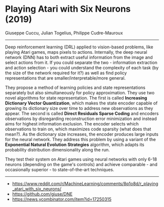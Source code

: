 # Playing Atari with Six Neurons (2019)

Giuseppe Cuccu, Julian Togelius, Philippe Cudre-Mauroux

---

Deep reinforcement learning (DRL) applied to vision-based problems, like playing Atari games, maps pixels to actions. Internally, the deep neural network (DNN) has to both extract useful information from the image and select actions from it. If you could separate the two - information extraction and action selection - you could understand the complexity of each task (by the size of the network required for it?) as well as find policy representations that are smaller/interpretable/more general.

They propose a method of learning policies and state representations separately but also simultaneously for policy approximation. They use two novel algorithms for state representation. The first is called **Increasing Dictionary Vector Quantization**, which makes  the state encoder capable of growing its dictionary size over time to address new observations as they appear. The second is called **Direct Residuals Sparse Coding** and encoders observations by disregarding reconstruction error minimization and instead aims for highest information exclusion. The encoder selects which observations to train on, which maximizes code sparsity (what does that mean?). As the dictionary size increases, the encoder produces large inputs for the neural network. They address this problem by using a variant of the **Exponential Natural Evolution Strategies** algorithm, which adapts its probability distribution dimensionality along the run.

They test their system on Atari games using neural networks with only 6-18 neurons (depending on the game's controls) and achieve comparable - and occasionally superior - to state-of-the-art techniques.

---

- https://www.reddit.com/r/MachineLearning/comments/8p1o8d/r_playing_atari_with_six_neurons/
- https://github.com/giuse/DNE
- https://news.ycombinator.com/item?id=17250315